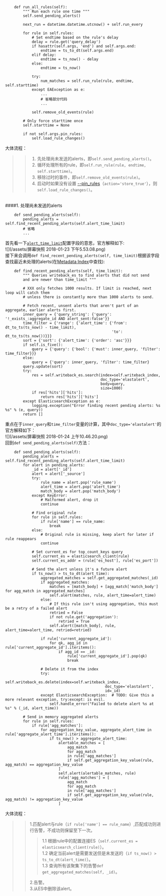 ```
    def run_all_rules(self):
        """ Run each rule one time """
        self.send_pending_alerts()

        next_run = datetime.datetime.utcnow() + self.run_every

        for rule in self.rules:
            # Set endtime based on the rule's delay
            delay = rule.get('query_delay')
            if hasattr(self.args, 'end') and self.args.end:
                endtime = ts_to_dt(self.args.end)
            elif delay:
                endtime = ts_now() - delay
            else:
                endtime = ts_now()

            try:
                num_matches = self.run_rule(rule, endtime, self.starttime)
            except EAException as e:
                ...
                # 省略部分代码
                ...

            self.remove_old_events(rule)

        # Only force starttime once
        self.starttime = None

        if not self.args.pin_rules:
            self.load_rule_changes()
```

大体流程：  
>> 1. 先处理尚未发送的alerts，即`self.send_pending_alerts()`。
>> 2. 循环处理所有的rule，即`self.run_rule(rule, endtime, self.starttime)`。
>> 3. 移除过时的事件，即`self.remove_old_events(rule)`。
>> 4. 启动时如果没有设置 [--pin_rules](https://elastalert.readthedocs.io/en/latest/elastalert.html#running-elastalert)（`action='store_true'`），则`self.load_rule_changes()`。

<br>
####1. 处理尚未发送的alerts  

```   
    def send_pending_alerts(self):
        pending_alerts = self.find_recent_pending_alerts(self.alert_time_limit)
        # 省略
        ...
```
首先看一下[`alert_time_limit`](http://elastalert.readthedocs.io/en/latest/running_elastalert.html#downloading-and-configuring)配置字段的意思，官方解释如下:  
![](/assets/屏幕快照 2018-01-23 下午5.53.08.png)   
接下来会调用`def find_recent_pending_alerts(self, time_limit)`根据该字段查找最近未处理的alerts(在[Metadata Index](https://elastalert.readthedocs.io/en/latest/elastalert_status.html#elastalert)中查找):  

```
    def find_recent_pending_alerts(self, time_limit):
        """ Queries writeback_es to find alerts that did not send
        and are newer than time_limit """

        # XXX only fetches 1000 results. If limit is reached, next loop will catch them
        # unless there is constantly more than 1000 alerts to send.

        # Fetch recent, unsent alerts that aren't part of an aggregate, earlier alerts first.
        inner_query = {'query_string': {'query': '!_exists_:aggregate_id AND alert_sent:false'}}
        time_filter = {'range': {'alert_time': {'from': dt_to_ts(ts_now() - time_limit),
                                                'to': dt_to_ts(ts_now())}}}
        sort = {'sort': {'alert_time': {'order': 'asc'}}}
        if self.is_five():
            query = {'query': {'bool': {'must': inner_query, 'filter': time_filter}}}
        else:
            query = {'query': inner_query, 'filter': time_filter}
        query.update(sort)
        try:
            res = self.writeback_es.search(index=self.writeback_index,
                                           doc_type='elastalert',
                                           body=query,
                                           size=1000)
            if res['hits']['hits']:
                return res['hits']['hits']
        except ElasticsearchException as e:
            logging.exception("Error finding recent pending alerts: %s %s" % (e, query))
        return []
```
重点在于`inner_query`和`time_filter`变量的计算，其中`doc_type='elastalert'`的官方解释如下：  
![](/assets/屏幕快照 2018-01-24 上午10.46.20.png)
<br>
回到`def send_pending_alerts(self)`方法：

```
    def send_pending_alerts(self):
        pending_alerts = self.find_recent_pending_alerts(self.alert_time_limit)
        for alert in pending_alerts:
            _id = alert['_id']
            alert = alert['_source']
            try:
                rule_name = alert.pop('rule_name')
                alert_time = alert.pop('alert_time')
                match_body = alert.pop('match_body')
            except KeyError:
                # Malformed alert, drop it
                continue

            # Find original rule
            for rule in self.rules:
                if rule['name'] == rule_name:
                    break
            else:
                # Original rule is missing, keep alert for later if rule reappears
                continue

            # Set current_es for top_count_keys query
            self.current_es = elasticsearch_client(rule)
            self.current_es_addr = (rule['es_host'], rule['es_port'])

            # Send the alert unless it's a future alert
            if ts_now() > ts_to_dt(alert_time):
                aggregated_matches = self.get_aggregated_matches(_id)
                if aggregated_matches:
                    matches = [match_body] + [agg_match['match_body'] for agg_match in aggregated_matches]
                    self.alert(matches, rule, alert_time=alert_time)
                else:
                    # If this rule isn't using aggregation, this must be a retry of a failed alert
                    retried = False
                    if not rule.get('aggregation'):
                        retried = True
                    self.alert([match_body], rule, alert_time=alert_time, retried=retried)

                if rule['current_aggregate_id']:
                    for qk, agg_id in rule['current_aggregate_id'].iteritems():
                        if agg_id == _id:
                            rule['current_aggregate_id'].pop(qk)
                            break

                # Delete it from the index
                try:
                    self.writeback_es.delete(index=self.writeback_index,
                                             doc_type='elastalert',
                                             id=_id)
                except ElasticsearchException:  # TODO: Give this a more relevant exception, try:except: is evil.
                    self.handle_error("Failed to delete alert %s at %s" % (_id, alert_time))

        # Send in memory aggregated alerts
        for rule in self.rules:
            if rule['agg_matches']:
                for aggregation_key_value, aggregate_alert_time in rule['aggregate_alert_time'].iteritems():
                    if ts_now() > aggregate_alert_time:
                        alertable_matches = [
                            agg_match
                            for agg_match
                            in rule['agg_matches']
                            if self.get_aggregation_key_value(rule, agg_match) == aggregation_key_value
                        ]
                        self.alert(alertable_matches, rule)
                        rule['agg_matches'] = [
                            agg_match
                            for agg_match
                            in rule['agg_matches']
                            if self.get_aggregation_key_value(rule, agg_match) != aggregation_key_value
                        ]
```
大体流程：
> > 1.匹配alert与rule（`if rule['name'] == rule_name`）,匹配成功则进行告警，不成功则保留至下一次。  
> > > 1.1 根据rule中的配置连接ES（`self.current_es = elasticsearch_client(rule)`）。  
> > > 1.2 确定当前alert是需要发送但是未发送的（`if ts_now() > ts_to_dt(alert_time)`）。  
> > > 1.3 查询所有该聚集下的告警`def get_aggregated_matches(self, _id)`。  
> > 
> > 2.告警。  
> > 3.从ES中删除该alert。

